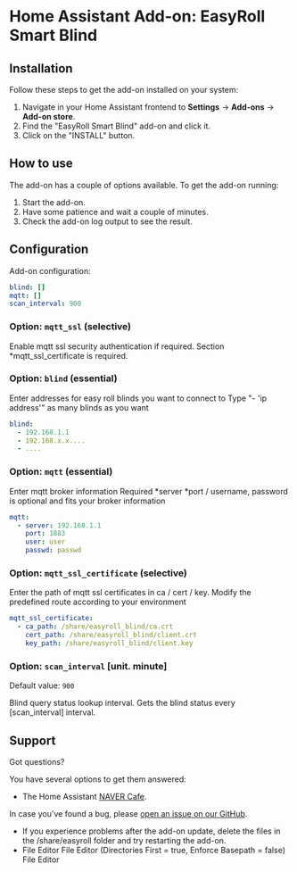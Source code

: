 # Home Assistant Add-on: EasyRoll Smart Blind

## Installation

Follow these steps to get the add-on installed on your system:

1. Navigate in your Home Assistant frontend to **Settings** -> **Add-ons** -> **Add-on store**.
2. Find the "EasyRoll Smart Blind" add-on and click it.
3. Click on the "INSTALL" button.

## How to use

The add-on has a couple of options available. To get the add-on running:

1. Start the add-on.
2. Have some patience and wait a couple of minutes.
3. Check the add-on log output to see the result.

## Configuration

Add-on configuration:

```yaml
blind: []
mqtt: []
scan_interval: 900
```

### Option: `mqtt_ssl` (selective)

Enable mqtt ssl security authentication if required. Section *mqtt_ssl_certificate is required.

### Option: `blind` (essential)

Enter addresses for easy roll blinds you want to connect to Type "- 'ip address'" as many blinds as you want

```yaml
blind:
  - 192.168.1.1
  - 192.168.x.x....
  - ....
```

### Option: `mqtt` (essential)

Enter mqtt broker information Required *server *port / username, password is optional and fits your broker information

```yaml
mqtt:
  - server: 192.168.1.1
    port: 1883
    user: user
    passwd: passwd
```

### Option: `mqtt_ssl_certificate` (selective)

Enter the path of mqtt ssl certificates in ca / cert / key. Modify the predefined route according to your environment

```yaml
mqtt_ssl_certificate:
  - ca_path: /share/easyroll_blind/ca.crt
    cert_path: /share/easyroll_blind/client.crt
    key_path: /share/easyroll_blind/client.key
```

### Option: `scan_interval` [unit. minute]
Default value: `900`

Blind query status lookup interval. Gets the blind status every [scan_interval] interval.

## Support

Got questions?

You have several options to get them answered:

- The Home Assistant [NAVER Cafe][forum].

In case you've found a bug, please [open an issue on our GitHub][issue].

* If you experience problems after the add-on update, delete the files in the /share/easyroll folder and try restarting the add-on.
* File Editor File Editor (Directories First = true, Enforce Basepath = false) File Editor

[forum]: https://cafe.naver.com/koreassistant
[issue]: https://github.com/harwin1/ha-addons/issues
[repository]: https://github.com/harwin1/ha-addons
